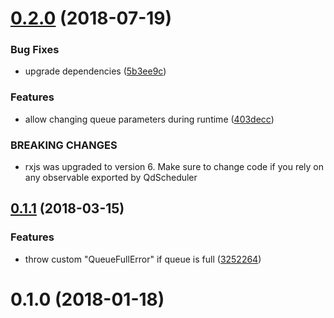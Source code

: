 <a name="0.2.0"></a>
# [0.2.0](https://github.com/hellivan/qd-scheduler/compare/v0.1.1...v0.2.0) (2018-07-19)


### Bug Fixes

* upgrade dependencies ([5b3ee9c](https://github.com/hellivan/qd-scheduler/commit/5b3ee9c))


### Features

* allow changing queue parameters during runtime ([403decc](https://github.com/hellivan/qd-scheduler/commit/403decc))


### BREAKING CHANGES

* rxjs was upgraded to version 6. Make sure to change
code if you rely on any observable exported by QdScheduler



<a name="0.1.1"></a>
## [0.1.1](https://github.com/hellivan/qd-scheduler/compare/v0.1.0...v0.1.1) (2018-03-15)


### Features

* throw custom "QueueFullError" if queue is full ([3252264](https://github.com/hellivan/qd-scheduler/commit/3252264))



<a name="0.1.0"></a>
# 0.1.0 (2018-01-18)



